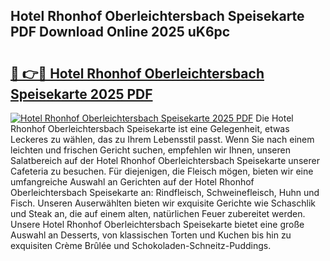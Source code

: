 ## Hotel Rhonhof Oberleichtersbach Speisekarte PDF Download Online 2025 uK6pc

# <h2><a href="http://gccmtqx.nevu.top/?p=Hotel+Rhonhof+Oberleichtersbach+Speisekarte">🔗 👉🔴 Hotel Rhonhof Oberleichtersbach Speisekarte 2025 PDF</a></h2>

[![Hotel Rhonhof Oberleichtersbach Speisekarte 2025 PDF](https://i.imgur.com/dBaPXMq.png)](http://gccmtqx.nevu.top/?p=Hotel+Rhonhof+Oberleichtersbach+Speisekarte)
Die Hotel Rhonhof Oberleichtersbach Speisekarte ist eine Gelegenheit, etwas Leckeres zu wählen, das zu Ihrem Lebensstil passt. Wenn Sie nach einem leichten und frischen Gericht suchen, empfehlen wir Ihnen, unseren Salatbereich auf der Hotel Rhonhof Oberleichtersbach Speisekarte unserer Cafeteria zu besuchen. Für diejenigen, die Fleisch mögen, bieten wir eine umfangreiche Auswahl an Gerichten auf der Hotel Rhonhof Oberleichtersbach Speisekarte an: Rindfleisch, Schweinefleisch, Huhn und Fisch. Unseren Auserwählten bieten wir exquisite Gerichte wie Schaschlik und Steak an, die auf einem alten, natürlichen Feuer zubereitet werden. Unsere Hotel Rhonhof Oberleichtersbach Speisekarte bietet eine große Auswahl an Desserts, von klassischen Torten und Kuchen bis hin zu exquisiten Crème Brûlée und Schokoladen-Schneitz-Puddings.
